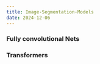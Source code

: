 ```yaml
---
title: Image-Segmentation-Models
date: 2024-12-06
---
```


### Fully convolutional Nets
### Transformers
